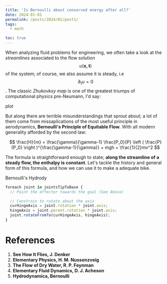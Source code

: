 ```yaml
---
title: 'Is Bernoulli about conserved energy after all?'
date: 2024-01-01
permalink: /posts/2024/01/post1/
tags:
  - math

toc: true
---
```


When analyzing fluid problems for engineering, we often take a look at the *streamlines*
associated to the flow solution $$u(\mathbf{x, t})$$ of the system; of course, we also 
assume it is steady, i.e $$\partial_t u = 0 $$. The classic *Zhukovksy map* is one of the
greatest triumps of computational physics pre-Neumann, I'd say:

plot

But along there are terrible misunderstandings that sprout about; a lot of them
come from missaplications of the most useful principle in aerodynamics, **Bernoulli's
Principle of Equitable Flow**. With all modern generality afforded by the second law:

$$ \frac{H}{m} = \frac{\gamma}{\gamma-1} \frac{P_0}{P} \left ( \frac{P}{P_0} \right )^{\frac{\gamma-1}{\gamma}} + mgh + \frac{1}{2}mv^2 $$

The formula is straightforward enough to state; **along the streamline of a steady flow, the enthalpy is constant**. Let's tackle the history and general form of this formula, and how we can use it to make
a adequate bike.

Bernoulli's Hydrody

~~~ javascript
foreach joint in jointsTipToBase {
  // Point the effector towards the goal (See Above)

  // Constrain to rotate about the axis
  curHingeAxis = joint.rotation * joint.axis;
  hingeAxis = joint.parent.rotation * joint.axis;
  joint.rotateFromTo(curHingeAxis, hingeAxis);
}
~~~


References
===========

<ol>
  <li> <b> See How It Flies, <b> J. Denker
  <li> <b> Elementary Physics, <b> H. M. Nussenzveig
  <li> <b> The Flow of Dry Water, <b> R. P. Feynman 
  <li> <b> Elementary Fluid Dynamics, <b> D. J. Acheson
  <li> <b> Hydrodynamica, <b> Bernoulli
</ol>
